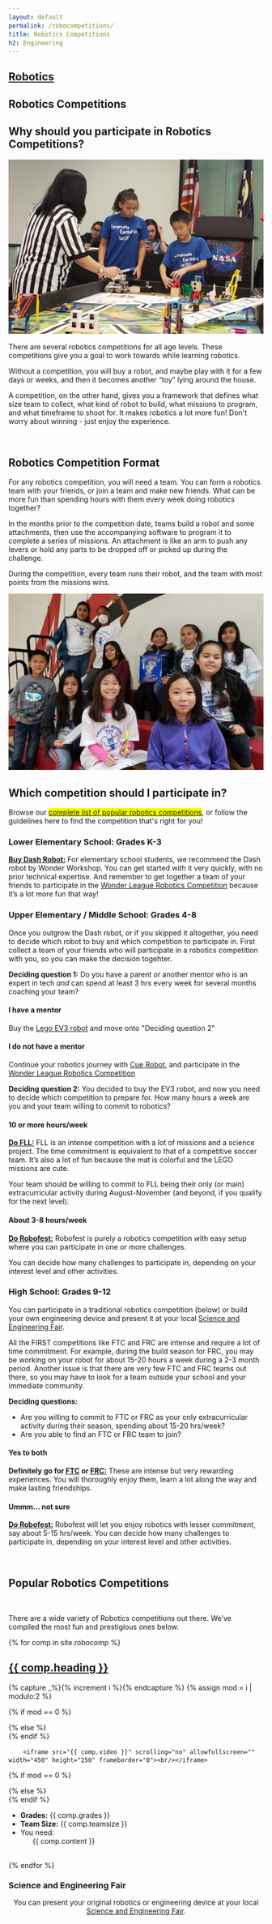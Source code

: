 ```yaml
---
layout: default
permalink: /robocompetitions/
title: Robotics Competitions
h2: Engineering
---
```

<section50short style="height: 75px; padding-bottom:10px">
  <div class="tabinactive">
    <h2><a href="/robotics">Robotics</a></h2>
  </div>
  <div class="tabactive">
    <h2>Robotics Competitions</h2>
  </div>
</section50short>

<section50> 
<h2>Why should you participate in Robotics Competitions?</h2>
<img class="section50left" src="/images/engg/EmanueleRobot.jpg">

<div class="section50right">
<p>There are several robotics competitions for all age levels. These competitions give you a goal to work towards while learning robotics. </p>
<p>Without a competition, you will buy a robot, and maybe play with it for a few days or weeks, and then it becomes another “toy” lying around the house.</p> 
<p>A competition, on the other hand, gives you a framework that defines what size team to collect, what kind of robot to build, what missions to program, and what timeframe to shoot for. It makes robotics a lot more fun!
Don't worry about winning - just enjoy the experience. </p>
 </div>
</section50>
<br>

<section50>
<h2>Robotics Competition Format</h2>

<div class="section50left">
<p>For any robotics competition, you will need a team. You can form a robotics team with your friends, or join a team and make new friends. What can be more fun than spending hours with them every week doing robotics together? </p>

<p>In the months prior to the competition date, teams build a robot and some attachments, then use the accompanying software to program it to complete a series of missions. An attachment is like an arm to push any levers or hold any parts to be dropped off or picked up during the challenge. </p>
<p>During the competition, every team runs their robot, and the team with most points from the missions wins. </p>

</div>

<img class="section50right" src="/images/engg/EmanueleTeam.jpg">

</section50>
<br>
<section50short>
<h2>Which competition should I participate in?</h2>
<p>Browse our <mark><a href="#list">complete list of popular robotics competitions</a></mark>, or follow the guidelines here to find the competition that's right for you!</p>
</section50short>

<section50short> 
<h3>Lower Elementary School: Grades K-3</h3>
<p><b><a href="/robotics#WhichRobot" target="_blank">Buy Dash Robot:</a></b> For elementary school students, we recommend the Dash robot by Wonder Workshop. You can get started with it very quickly, with no prior technical expertise. And remember to get together a team of your friends to participate in the <a href="#wonder">Wonder League Robotics Competition</a> because it’s a lot more fun that way! </p>

<h3>Upper Elementary / Middle School: Grades 4-8</h3>
<p> Once you outgrow the Dash robot, or if you skipped it altogether, you need to decide which robot to buy and which competition to participate in. First collect a team of your friends who will participate in a robotics competition with you, so you can make the decision togehter.</p>
<p><b>Deciding question 1:</b> Do you have a parent or another mentor who is an expert in tech <i>and</i> can spend at least 3 hrs every week for several months coaching your team? </p>

<div class="section50left"> 
<h4>I have a mentor</h4>
<p> Buy the <a href="/robotics#WhichRobot" target="_blank">Lego EV3 robot</a> and move onto "Deciding question 2"</p>
</div>

<div class="section50right"> 
<h4> I do not have a mentor </h4>
<p> Continue your robotics journey with <a href="/robotics#WhichRobot" target="_blank">Cue Robot</a>, and participate in the <a href="#wonder">Wonder League Robotics Competition</a> </p>
</div>

</section50short>
<section50short>

<p><b>Deciding question 2:</b> You decided to buy the EV3 robot, and now you need to decide which competition to prepare for. How many hours a week are you and your team willing to commit to robotics?</p>

<div class="section50left"> 
<h4> 10 or more hours/week </h4>
<p> <b><a href="#fll">Do FLL:</a></b> FLL is an intense competition with a lot of missions and a science project. The time commitment is equivalent to that of a competitive soccer team. It’s also a lot of fun because the mat is colorful and the LEGO missions are cute.</p>
<p>Your team should be willing to commit to FLL being their only (or main) extracurricular activity during August-November (and beyond, if you qualify for the next level). </p>
</div>

<div class="section50right"> 
<h4> About 3-8 hours/week </h4>
<p> <b><a href="#robofest">Do Robofest:</a></b> Robofest is purely a robotics competition with easy setup where you can participate in one or more challenges.</p>
<p>You can decide how many challenges to participate in, depending on your interest level and other activities.</p>
</div>
</section50short>

<section50short>
<h3>High School: Grades 9-12</h3>
<p>You can participate in a traditional robotics competition (below) or build your own engineering device and present it at your local <a href="/science/#isef" target="_blank">Science and Engineering Fair</a>.</p>
<p>All the FIRST competitions like FTC and FRC are intense and require a lot of time commitment. For example, during the build season for FRC, you may be working on your robot for about 15-20 hours a week during a 2-3 month period. Another issue is that there are very few FTC and FRC teams out there, so you may have to look for a team outside your school and your immediate community. </p>
<p><b>Deciding questions:</b></p>
<ul class="disc16l1">
<li>Are you willing to commit to FTC or FRC as your only extracurricular activity during their season, spending about 15-20 hrs/week?</li>
<li>Are you able to find an FTC or FRC team to join?</li>
</ul>

<div class="section50left"> 
<h4> Yes to both </h4>
<p><b>Definitely go for <a href="#ftc">FTC</a> or <a href="#frc">FRC:</a></b> These are intense but very rewarding experiences. You will thoroughly enjoy them, learn a lot along the way and make lasting friendships.</p>
</div>
<div class="section50right"> 
<h4>Ummm... not sure</h4>
<p><b><a href="#robofest">Do Robofest:</a></b> Robofest will let you enjoy robotics with lesser commitment, say about 5-15 hrs/week. You can decide how many challenges to participate in, depending on your interest level and other activities.</p>
</div>
</section50short>
<br>

<div id="list"></div>
<section50short> 
<div class="tabcenter">
  <h2>Popular Robotics Competitions</h2>
</div>
<br>
<p>There are a wide variety of Robotics competitions out there. We’ve compiled the most fun and prestigious ones below.</p>
</section50short>

{% for comp in site.robocomp %}  
<section50> 
  <h2 id="{{ comp.hash }}"> <a href=" {{ comp.toplink }} " target="_blank">{{ comp.heading }} </a> </h2>

  <!-- Use capture to prevent outputting i -->
  {% capture _%}{% increment i %}{% endcapture %}
  {% assign mod = i | modulo:2 %}

  <!-- For even loop runs, put pic to left. Switch for odd -->
  {% if mod == 0 %}
  <div class="section50right">
  {% else %}
  <div class="section50left">
  {% endif %}

        <iframe src="{{ comp.video }}" scrolling="no" allowfullscreen="" width="450" height="250" frameborder="0"><br/></iframe>
  </div>

  {% if mod == 0 %}
  <div class="section50left">
  {% else %}
  <div class="section50right">
  {% endif %}
    <ul class="compl1">
    <li><b>Grades:</b> {{ comp.grades }} </li>
    <li><b>Team Size:</b> {{ comp.teamsize }} </li>
    <li>You need:
    <ul class="compl2">
      {{ comp.content }} 
    </ul> </li> </ul>
  </div>

</section50>
<br>
{% endfor %}

<section50short>
  <div class="note" style="height:70px;">
    <h3 style="line-height:1; ">Science and Engineering Fair</h3>
    <p style="text-align:center; ">You can present your original robotics or engineering device at your local <a href="/science/#isef" target="_blank">Science and Engineering Fair</a>.
    </p>
  </div>
</section50short>

<br>